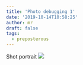 ```yaml
---
title: 'Photo debugging 1'
date: '2019-10-14T10:58:25'
author: mr
draft: false
tags:
  - preposterous
---
```

Shot portrait [ ![](/assets/13-image1.jpeg) ](assets/13-image1.jpeg)

